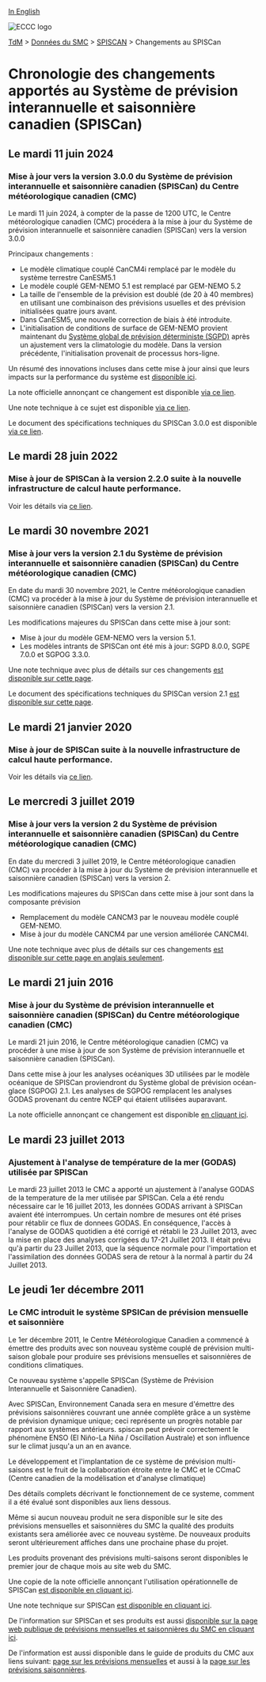 [In English](changelog_cansips_en.md)

![ECCC logo](../../img_eccc-logo.png)

[TdM](../../readme_fr.md) > [Données du SMC](../readme_fr.md) > [SPISCAN](readme_cansips_fr.md) > Changements au SPISCan

# Chronologie des changements apportés au Système de prévision interannuelle et saisonnière canadien (SPISCan)

## Le mardi 11 juin 2024

### Mise à jour vers la version 3.0.0 du Système de prévision interannuelle et saisonnière canadien (SPISCan) du Centre météorologique canadien (CMC)

Le mardi 11 juin 2024, à compter de la passe de 1200 UTC, le Centre météorologique canadien (CMC) procédera à la mise à jour du Système de prévision interannuelle et saisonnière canadien (SPISCan) vers la version 3.0.0

Principaux changements :

* Le modèle climatique couplé CanCM4i remplacé par le modèle du système terrestre CanESM5.1
* Le modèle couplé GEM-NEMO 5.1 est remplacé par GEM-NEMO 5.2
* La taille de l'ensemble de la prévision est doublé (de 20 à 40 membres) en utilisant une combinaison des prévisions usuelles et des prévision initialisées quatre jours avant.
* Dans CanESM5, une nouvelle correction de biais à été introduite.
* L'initialisation de conditions de surface de GEM-NEMO provient maintenant du [Système global de prévision déterministe (SGPD)](./nwp_gdps/readme_gdps_fr.md) après un ajustement vers la climatologie du modèle. Dans la version précédente, l'initialisation provenait de processus hors-ligne. 

Un résumé des innovations incluses dans cette mise à jour ainsi que leurs impacts sur la performance du système est [disponible ici](https://collaboration.cmc.ec.gc.ca/cmc/cmoi/product_guide/docs/fact_sheets/factsheet_cansips-300_f.pdf).

La note officielle annonçant ce changement est disponible [via ce lien](https://dd.meteo.gc.ca/doc/genots/2024/06/10/NOCN03_CWAO_101857___46443).

Une note technique à ce sujet est disponible [via ce lien](https://collaboration.cmc.ec.gc.ca/cmc/cmoi/product_guide/docs/tech_notes/technote_cansips-300_f.pdf).

Le document des spécifications techniques du SPISCan 3.0.0 est disponible [via ce lien](https://collaboration.cmc.ec.gc.ca/cmc/cmoi/product_guide/docs/tech_specifications/tech_specifications_CANSIPS_3.0.0_f.pdf).


## Le mardi 28 juin 2022

### Mise à jour de SPISCan à la version 2.2.0 suite à la nouvelle infrastructure de calcul haute performance. 

Voir les détails via [ce lien](../changelog_multisystems_fr.md).

## Le mardi 30 novembre 2021

### Mise à jour vers la version 2.1 du Système de prévision interannuelle et saisonnière canadien (SPISCan) du Centre météorologique canadien (CMC)

En date du mardi 30 novembre 2021, le Centre météorologique canadien (CMC) va procéder à la mise à jour du Système de prévision interannuelle et saisonnière canadien (SPISCan) vers la version 2.1.

Les modifications majeures du SPISCan dans cette mise à jour sont: 

* Mise à jour du modèle GEM-NEMO vers la version 5.1.
* Les modèles intrants de SPISCan ont été mis à jour: SGPD 8.0.0, SGPE 7.0.0 et SGPOG 3.3.0.

Une note technique avec plus de détails sur ces changements [est disponible sur cette page](https://collaboration.cmc.ec.gc.ca/cmc/cmoi/product_guide/docs/tech_notes/technote_cansips-210_f.pdf).

Le document des spécifications techniques du SPISCan version 2.1 [est disponible sur cette page](https://collaboration.cmc.ec.gc.ca/cmc/cmoi/product_guide/docs/tech_specifications/tech_specifications_CANSIPS_2.1.0_f.pdf).

## Le mardi 21 janvier 2020

### Mise à jour de SPISCan suite à la nouvelle infrastructure de calcul haute performance. 

Voir les détails via [ce lien](../changelog_multisystems_fr.md).

## Le mercredi 3 juillet 2019

### Mise à jour vers la version 2 du Système de prévision interannuelle et saisonnière canadien (SPISCan) du Centre météorologique canadien (CMC)

En date du mercredi 3 juillet 2019, le Centre météorologique canadien (CMC) va procéder à la mise à jour du Système de prévision interannuelle et saisonnière canadien (SPISCan) vers la version 2.

Les modifications majeures du SPISCan dans cette mise à jour sont dans la composante prévision

* Remplacement du modèle CANCM3 par le nouveau modèle couplé GEM-NEMO.
* Mise à jour du modèle CANCM4 par une version améliorée CANCM4I.

Une note technique avec plus de détails sur ces changements [est disponible sur cette page en anglais seulement](https://collaboration.cmc.ec.gc.ca/cmc/cmoi/product_guide/docs/tech_notes/technote_cansips-v2_20190703_e.pdf).


## Le mardi 21 juin 2016

### Mise à jour du Système de prévision interannuelle et saisonnière canadien (SPISCan) du Centre météorologique canadien (CMC)

Le mardi 21 juin 2016, le Centre météorologique canadien (CMC) va procéder à une mise à jour de son Système de prévision interannuelle et saisonnière canadien (SPISCan).

Dans cette mise à jour les analyses océaniques 3D utilisées par le modèle océanique de SPISCan proviendront du Système global de prévision océan-glace (SGPOG) 2.1. Les analyses de SGPOG remplacent les analyses GODAS provenant du centre NCEP qui étaient utilisées auparavant.

La note officielle annonçant ce changement est disponible [en cliquant ici](http://dd.meteo.gc.ca/doc/genots/2016/06/21/NOCN03_CWAO_211910___00716). 


## Le mardi 23 juillet 2013

### Ajustement à l'analyse de température de la mer (GODAS) utilisée par SPISCan

Le mardi 23 juillet 2013 le CMC a apporté un ajustement à l'analyse GODAS de la temperature de la mer utilisée par SPISCan. Cela a été rendu nécessaire car le 16 juillet 2013, les données GODAS arrivant à SPISCan avaient été interrompues. Un certain nombre de mesures ont été prises pour rétablir ce flux de donnees GODAS. En conséquence, l'accès à l'analyse de GODAS quotidien a été corrigé et rétabli le 23 Juillet 2013, avec la mise en place des analyses corrigées du 17-21 Juillet 2013. Il était prévu qu'à partir du 23 Juillet 2013, que la séquence normale pour l'importation et l'assimilation des données GODAS sera de retour à la normal à partir du 24 Juillet 2013.


## Le jeudi 1er décembre 2011

### Le CMC introduit le système SPSICan de prévision mensuelle et saisonnière

Le 1er décembre 2011, le Centre Météorologique Canadien a commencé à émettre des produits avec son nouveau système couplé de prévision multi-saison globale pour produire ses prévisions mensuelles et saisonnières de conditions climatiques.

Ce nouveau système s'appelle SPISCan (Système de Prévision Interannuelle et Saisonnière Canadien).

Avec SPISCan, Environnement Canada sera en mesure d'émettre des prévisions saisonnières couvrant une année complète grâce a un système de prévision dynamique unique; ceci représente un progrès notable par rapport aux systèmes antérieurs. spiscan peut prévoir correctement le phénomène ENSO (El Niño-La Niña / Oscillation Australe) et son influence sur le climat jusqu'a un an en avance.

Le développement et l'implantation de ce système de prévision multi-saisons est le fruit de la collaboration étroite entre le CMC et le CCmaC (Centre canadien de la modélisation et d'analyse climatique)

Des détails complets décrivant le fonctionnement de ce systeme, comment il a été évalué sont disponibles aux liens dessous.

Même si aucun nouveau produit ne sera disponible sur le site des prévisions mensuelles et saisonnières du SMC la qualité des produits existants sera améliorée avec ce nouveau système. De nouveaux produits seront ultérieurement affiches dans une prochaine phase du projet.

Les produits provenant des prévisions multi-saisons seront disponibles le premier jour de chaque mois au site web du SMC.

Une copie de la note officielle annonçant l'utilisation opérationnelle de SPISCan [est disponible en cliquant ici](http://dd.weatheroffice.ec.gc.ca/doc/genots/2011/11/28/NOCN03_CWAO_281935___35518).

Une note technique sur SPISCan [est disponible en cliquant ici](https://collaboration.cmc.ec.gc.ca/cmc/cmoi/product_guide/docs/lib/op_systems/doc_opchanges/technote_spiscan_20111220_f.pdf).

De l'information sur SPISCan et ses produits est aussi [disponible sur la page web publique de prévisions mensuelles et saisonnières du SMC en cliquant ici](https://meteo.gc.ca/saisons/index_f.html).

De l'information est aussi disponible dans le guide de produits du CMC aux liens suivant: [page sur les prévisions mensuelles](https://collaboration.cmc.ec.gc.ca/cmc/cmoi/product_guide/product-pages/image_ens_prog_monthly-temperature-anomalies_gen_f.html) et aussi à la [page sur les prévisions saisonnières](https://collaboration.cmc.ec.gc.ca/cmc/cmoi/product_guide/product-pages/image_ens_prog_seasonal-forecasts_gen_f.html).


